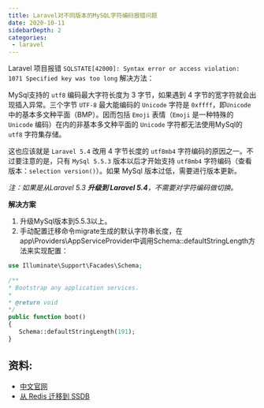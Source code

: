 ```yaml
---
title: Laravel对不同版本的MySQL字符编码报错问题
date: 2020-10-11
sidebarDepth: 2
categories:
 - laravel
---
```


Laravel 项目报错 `SQLSTATE[42000]: Syntax error or access violation: 1071 Specified key was too long` 解决方法：

MySql支持的 `utf8` 编码最大字符长度为 3 字节，如果遇到 4 字节的宽字符就会出现插入异常。三个字节 `UTF-8` 最大能编码的 `Unicode` 字符是 `0xffff`，即`Unicode` 中的基本多文种平面（BMP）。因而包括 `Emoji` 表情（`Emoji` 是一种特殊的 `Unicode` 编码）在内的非基本多文种平面的 `Unicode` 字符都无法使用MySql的 `utf8` 字符集存储。

这也应该就是 `Laravel 5.4` 改用 4 字节长度的 `utf8mb4` 字符编码的原因之一。不过要注意的是，只有 `MySql 5.5.3` 版本以后才开始支持 `utf8mb4` 字符编码（查看版本：`selection version()`）。如果 MySql 版本过低，需要进行版本更新。

*注：如果是从Laravel 5.3 **升级到 Laravel 5.4**，不需要对字符编码做切换。*

**解决方案**

1. 升级MySql版本到5.5.3以上。
2. 手动配置迁移命令migrate生成的默认字符串长度，在app\Providers\AppServiceProvider中调用Schema::defaultStringLength方法来实现配置：

```php
use Illuminate\Support\Facades\Schema;
 
/**
* Bootstrap any application services.
*
* @return void
*/
public function boot()
{
   Schema::defaultStringLength(191);
}
```



## 资料:

- [中文官网](http://ssdb.io/zh_cn/)
- [从 Redis 迁移到 SSDB](http://ssdb.io/docs/zh_cn/redis-to-ssdb.html)